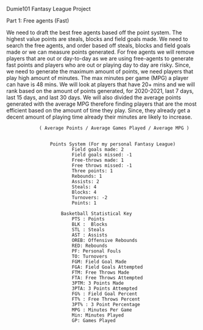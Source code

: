 Dumie101 Fantasy League Project



Part 1: Free agents (Fast)

We need to draft the best free agents based off the point system. The highest value points are steals, blocks and 
field goals made. We need to search the free agents, and order based off steals, blocks and field goals made or we 
can measure points generated. For free agents we will remove players that are out or day-to-day as we are using free-agents 
to generate fast points and players who are out or playing day to day are risky. Since, we need to generate the maximum amount of points, 
we need players that play high amount of minutes. The max minutes per game (MPG) a player can have is 48 mins. We will look at players that have 
20+ mins and we will rank based on the amount of points generated, for 2020-2021, last 7 days, last 15 days, and last 30 days. We will also 
divided the average points generated with the average MPG therefore finding players that are the most efficient based on the amount of time they play. 
Since, they already get a decent amount of playing time already their minutes are likely to increase. 

				( Average Points / Average Games Played / Average MPG )
        
 
					Points System (For my personal Fantasy League)
							Field goals made: 2 
							Field goals missed: -1
							Free-throws made: 1
							Free throws missed: -1
							Three points: 1
							Rebounds: 1
							Assists: 2
							Steals: 4
							Blocks: 4
							Turnovers: -2
							Points: 1

						Basketball Statistical Key 
							PTS : Points
							BLK :  Blocks
							STL : Steals
							AST : Assists 
							OREB: Offensive Rebounds
							RED: Rebounds
							PF: Personal Fouls 
							TO: Turnovers
							FGM: Field Goal Made
							FGA: Field Goals Attempted 
							FTM: Free Throws Made
							FTA: Free Throws Attempted
							3PTM: 3 Points Made 
							3PTA: 3 Points Attempted
							FG% : Field Goal Percent 
							FT% : Free Throws Percent 
							3PT% : 3 Point Percentage 
							MPG : Minutes Per Game 
							Min: Minutes Played
							GP: Games Played
